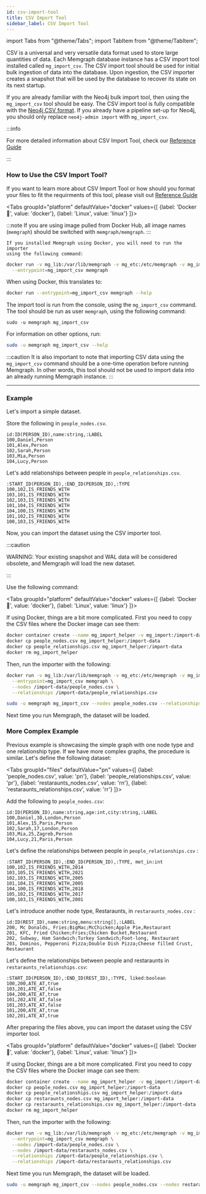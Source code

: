 ```yaml
---
id: csv-import-tool
title: CSV Import Tool
sidebar_label: CSV Import Tool
---
```


import Tabs from "@theme/Tabs";
import TabItem from "@theme/TabItem";

CSV is a universal and very versatile data format used to store large
quantities of data.  Each Memgraph database instance has a CSV import tool
installed called `mg_import_csv`.  The CSV import tool should be used for
initial bulk ingestion of data into the database.  Upon ingestion, the CSV
importer creates a snapshot that will be used by the database to recover its
state on its next startup.

If you are already familiar with the Neo4j bulk import tool, then using the
`mg_import_csv` tool should be easy.  The CSV import tool is fully compatible
with the [Neo4j CSV format](https://neo4j.com/docs/operations-manual/current/tools/import/).  If
you already have a pipeline set-up for Neo4j, you should only replace
`neo4j-admin import` with `mg_import_csv`.

:::info

For more detailed information about CSV Import Tool, check our [Reference Guide](../reference-guide/import-data/CSV-import-tool)

:::


### How to Use the CSV Import Tool?

If you want to learn more about CSV Import Tool or how should you format your 
files to fit the requirments of this tool, please visit out [Reference Guide](../reference-guide/import-data/CSV-import-tool.md)

<Tabs
  groupId="platform"
  defaultValue="docker"
  values={[
    {label: 'Docker 🐳', value: 'docker'},
    {label: 'Linux', value: 'linux'}
  ]}>
  <TabItem value="docker">

  :::note
    If you are using image pulled from Docker Hub, all image names (`memgraph`) should be switched with `memgraph/memgraph`. 
  :::

    If you installed Memgraph using Docker, you will need to run the importer
    using the following command:

  ```bash
  docker run -v mg_lib:/var/lib/memgraph -v mg_etc:/etc/memgraph -v mg_import:/import-data \
    --entrypoint=mg_import_csv memgraph
  ```

  When using Docker, this translates to:

  ```bash
  docker run --entrypoint=mg_import_csv memgraph --help
  ```

  </TabItem>
  <TabItem value= 'linux'>

  The import tool is run from the console, using the `mg_import_csv` command.
  The tool should be run as user `memgraph`, using the following command:

  ```
  sudo -u memgraph mg_import_csv
  ```

  For information on other options, run:

  ```bash
  sudo -u memgraph mg_import_csv --help
  ```
  </TabItem>
</Tabs>

:::caution
It is also important to note that importing CSV data using the `mg_import_csv`
command should be a one-time operation before running Memgraph. In other
words, this tool should not be used to import data into an already running
Memgraph instance.
:::

___

### Example

Let's import a simple dataset.

Store the following in `people_nodes.csv`.

```csv
id:ID(PERSON_ID),name:string,:LABEL
100,Daniel,Person
101,Alex,Person
102,Sarah,Person
103,Mia,Person
104,Lucy,Person
```

Let's add relationships between people in
`people_relationships.csv`.

```csv
:START_ID(PERSON_ID),:END_ID(PERSON_ID),:TYPE
100,102,IS_FRIENDS_WITH
103,101,IS_FRIENDS_WITH
102,103,IS_FRIENDS_WITH
101,104,IS_FRIENDS_WITH
104,100,IS_FRIENDS_WITH
101,102,IS_FRIENDS_WITH
100,103,IS_FRIENDS_WITH
```

Now, you can import the dataset using the CSV importer tool.

:::caution

WARNING: Your existing snapshot and WAL data will be considered obsolete, and
Memgraph will load the new dataset.

:::

Use the following command:

<Tabs
  groupId="platform"
  defaultValue="docker"
  values={[
    {label: 'Docker 🐳', value: 'docker'},
    {label: 'Linux', value: 'linux'}
  ]}>
  <TabItem value="docker">


  If using Docker, things are a bit more complicated. First you need to copy the
  CSV files where the Docker image can see them:

  ```bash
  docker container create --name mg_import_helper -v mg_import:/import-data busybox
  docker cp people_nodes.csv mg_import_helper:/import-data
  docker cp people_relationships.csv mg_import_helper:/import-data
  docker rm mg_import_helper
  ```

  Then, run the importer with the following:

  ```bash
  docker run -v mg_lib:/var/lib/memgraph -v mg_etc:/etc/memgraph -v mg_import:/import-data \
    --entrypoint=mg_import_csv memgraph \
    --nodes /import-data/people_nodes.csv \
    --relationships /import-data/people_relationships.csv
  ```

  </TabItem>
  <TabItem value= 'linux'>

  ```bash
  sudo -u memgraph mg_import_csv --nodes people_nodes.csv --relationships people_relationships.csv
  ```

  </TabItem>
</Tabs>

Next time you run Memgraph, the dataset will be loaded.

### More Complex Example

Previous example is showcasing the simple graph with one node type and one relationship type. If we have more complex graphs,
the procedure is similar. Let's define the following dataset:

<Tabs
  groupId="files"
  defaultValue="pn"
  values={[
    {label: 'people_nodes.csv', value: 'pn'},
    {label: 'people_relationships.csv', value: 'pr'},
    {label: 'restaraunts_nodes.csv', value: 'rn'},
    {label: 'restaraunts_relationships.csv', value: 'rr'}
  ]}>
  
  <TabItem value='pn'>

Add the following to `people_nodes.csv`: 

```csv
id:ID(PERSON_ID),name:string,age:int,city:string,:LABEL
100,Daniel,30,London,Person
101,Alex,15,Paris,Person
102,Sarah,17,London,Person
103,Mia,25,Zagreb,Person
104,Lucy,21,Paris,Person
```

</TabItem>
<TabItem value='pr'>

Let's define the relationships between people in `people_relationships.csv` :

```csv
:START_ID(PERSON_ID),:END_ID(PERSON_ID),:TYPE, met_in:int
100,102,IS_FRIENDS_WITH,2014
103,105,IS_FRIENDS_WITH,2021
102,103,IS_FRIENDS_WITH,2005
101,104,IS_FRIENDS_WITH,2005
104,100,IS_FRIENDS_WITH,2018
105,102,IS_FRIENDS_WITH,2017
100,103,IS_FRIENDS_WITH,2001
```

</TabItem>
<TabItem value='rn'>

Let's introduce another node type, Restaraunts, in `restaraunts_nodes.csv` :

```csv
id:ID(REST_ID),name:string,menu:string[],:LABEL
200, Mc Donalds, Fries;BigMac;McChicken;Apple Pie,Restaurant
201, KFC, Fried Chicken;Fries;Chicken Bucket,Restaurant
202, Subway, Ham Sandwich;Turkey Sandwich;Foot-long, Restaurant
203, Dominos, Pepperoni Pizza;Double Dish Pizza;Cheese filled Crust, Restaurant
```

</TabItem>
<TabItem value='rr'>

Let's define the relationships between people and restaraunts in `restaraunts_relationships.csv`:

```csv
:START_ID(PERSON_ID),:END_ID(REST_ID),:TYPE, liked:boolean
100,200,ATE_AT,true
103,201,ATE_AT,false
104,200,ATE_AT,true
101,202,ATE_AT,false
101,203,ATE_AT,false
101,200,ATE_AT,true
102,201,ATE_AT,true
```

</TabItem>
</Tabs>

After preparing the files above, you can import the dataset using the CSV importer tool.

<Tabs
  groupId="platform"
  defaultValue="docker"
  values={[
    {label: 'Docker 🐳', value: 'docker'},
    {label: 'Linux', value: 'linux'}
  ]}>
  <TabItem value="docker">


  If using Docker, things are a bit more complicated. First you need to copy the
  CSV files where the Docker image can see them:

  ```bash
  docker container create --name mg_import_helper -v mg_import:/import-data busybox
  docker cp people_nodes.csv mg_import_helper:/import-data
  docker cp people_relationships.csv mg_import_helper:/import-data
  docker cp restaraunts_nodes.csv mg_import_helper:/import-data
  docker cp restaraunts_relationships.csv mg_import_helper:/import-data
  docker rm mg_import_helper
  ```

  Then, run the importer with the following:

  ```bash
  docker run -v mg_lib:/var/lib/memgraph -v mg_etc:/etc/memgraph -v mg_import:/import-data \
    --entrypoint=mg_import_csv memgraph \
    --nodes /import-data/people_nodes.csv \
    --nodes /import-data/restaraunts_nodes.csv \
    --relationships /import-data/people_relationships.csv \
    --relationships /import-data/restaraunts_relationships.csv
  ```

  Next time you run Memgraph, the dataset will be loaded.

  </TabItem>
  <TabItem value= 'linux'>

  ```bash
  sudo -u memgraph mg_import_csv --nodes people_nodes.csv --nodes restaraunts_nodes.csv --relationships people_relationships.csv --relationships restaraunts_relationships.csv
  ```

  </TabItem>
</Tabs>